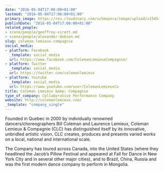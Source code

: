 ```yaml
---
date: "2016-05-04T17:06:00+01:00"
lastmod: "2016-05-04T17:06:00+01:00"
primary_image: https://res.cloudinary.com/schmopera/image/upload/v1545409169/media/webhook-uploads/1462377977854/2015-05-05---Logo---CLC.jpg.jpg
publishDate: "2016-05-04T17:06:00+01:00"
related_people:
- scene/people/geoffrey-sirett.md
- scene/people/alexander-dobson.md
slug: coleman-lemieux-compagnie
social_media:
- platform: Facebook
  _template: social_media
  url: https://www.facebook.com/ColemanLemieuxCompagnie/
- platform: Twitter
  _template: social_media
  url: https://twitter.com/colemanlemieux
- platform: Youtube
  _template: social_media
  url: https://www.youtube.com/user/ColemanLemieuxCo
title: Coleman Lemieux &amp; Compagnie
type_of_company: Collaborative Performance Company
website: http://colemanlemieux.com/
_template: "company_single"
---
```


Founded in Quebec in 2000 by individually renowned dancers/choreographers Bill Coleman and Laurence Lemieux, Coleman Lemieux & Compagnie (CLC) has distinguished itself by its innovative, unbridled artistic vision.  CLC creates, produces and presents varied works on a local, national and international scale.

The Company has toured across Canada, into the United States (where they headlined the Jacob’s Pillow Festival and appeared at Fall for Dance in New York City and in several other major cities), and to Brazil, China, Russia and was the first modern dance company to perform in Mongolia.
